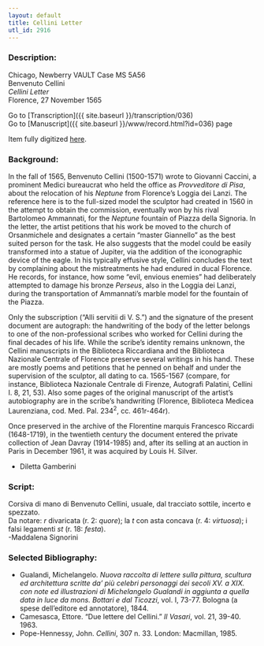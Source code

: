 ```yaml
---
layout: default
title: Cellini Letter
utl_id: 2916
---
```


###  Description:

Chicago, Newberry VAULT Case MS 5A56<br>
Benvenuto Cellini<br>
_Cellini Letter_<br>
Florence, 27 November 1565

Go to [Transcription]({{ site.baseurl }}/transcription/036)<br>
Go to [Manuscript]({{ site.baseurl }}/www/record.html?id=036) page 

Item fully digitized [here](https://collections.newberry.org/asset-management/2KXJ8ZPBW4IR).

###  Background:

In the fall of 1565, Benvenuto Cellini (1500-1571) wrote to Giovanni Caccini, a prominent Medici bureaucrat who held the office as _Provveditore di Pisa_, about the relocation of his _Neptune_ from Florence’s Loggia dei Lanzi. The reference here is to the full-sized model the sculptor had created in 1560 in the attempt to obtain the commission, eventually won by his rival Bartolomeo Ammannati, for the _Neptune_ fountain of Piazza della Signoria. In the letter, the artist petitions that his work be moved to the church of Orsanmichele and designates a certain “master Giannello” as the best suited person for the task. He also suggests that the model could be easily transformed into a statue of Jupiter, via the addition of the iconographic device of the eagle. In his typically effusive style, Cellini concludes the text by complaining about the mistreatments he had endured in ducal Florence. He records, for instance, how some “evil, envious enemies” had deliberately attempted to damage his bronze _Perseus_, also in the Loggia dei Lanzi, during the transportation of Ammannati’s marble model for the fountain of the Piazza.

Only the subscription (“Alli servitii di V. S.”) and the signature of the present document are autograph: the handwriting of the body of the letter belongs to one of the non-professional scribes who worked for Cellini during the final decades of his life. While the scribe’s identity remains unknown, the Cellini manuscripts in the Biblioteca Riccardiana and the Biblioteca Nazionale Centrale of Florence preserve several writings in his hand. These are mostly poems and petitions that he penned on behalf and under the supervision of the sculptor, all dating to ca. 1565-1567 (compare, for instance, Biblioteca Nazionale Centrale di Firenze, Autografi Palatini, Cellini I. 8, 21, 53). Also some pages of the original manuscript of the artist’s autobiography are in the scribe’s handwriting (Florence, Biblioteca Medicea Laurenziana, cod. Med. Pal. 234<sup>2</sup>, cc. 461r-464r).

Once preserved in the archive of the Florentine marquis Francesco Riccardi (1648-1719), in the twentieth century the document entered the private collection of Jean Davray (1914-1985) and, after its selling at an auction in Paris in December 1961, it was acquired by Louis H. Silver.
-  Diletta Gamberini

###  Script:

Corsiva di mano di Benvenuto Cellini, usuale, dal tracciato sottile, incerto e spezzato.<br>
Da notare: _r_ divaricata (r. 2: _quore_); la _t_ con asta concava (r. 4: _virtuosa_); i falsi legamenti _st_ (r. 18: _festa_).<br>
-Maddalena Signorini

###  Selected Bibliography:
-  Gualandi, Michelangelo. _Nuova raccolta di lettere sulla pittura, scultura ed architettura scritte da’ più celebri personaggi dei secoli XV. a XIX. con note ed illustrazioni di Michelangelo Gualandi in aggiunta a quella data in luce da mons. Bottari e dal Ticozzi_, vol. I, 73-77. Bologna (a spese dell’editore ed annotatore), 1844.<br>
- Camesasca, Ettore. “Due lettere del Cellini.” _Il Vasari_, vol. 21, 39-40. 1963.<br>
- Pope-Hennessy, John. _Cellini_, 307 n. 33. London: Macmillan, 1985.<br>
<br>
